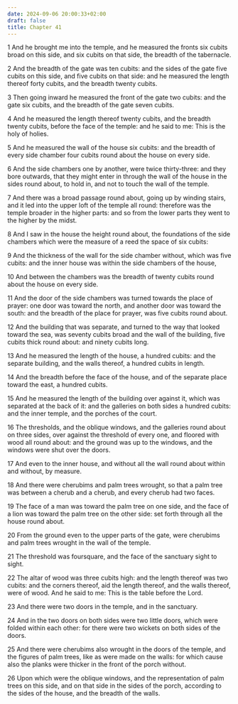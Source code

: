 ```yaml
---
date: 2024-09-06 20:00:33+02:00
draft: false
title: Chapter 41
---
```




1 And he brought me into the temple, and he measured the fronts six cubits broad on this side, and six cubits on that side, the breadth of the tabernacle.

2 And the breadth of the gate was ten cubits: and the sides of the gate five cubits on this side, and five cubits on that side: and he measured the length thereof forty cubits, and the breadth twenty cubits.

3 Then going inward he measured the front of the gate two cubits: and the gate six cubits, and the breadth of the gate seven cubits.

4 And he measured the length thereof twenty cubits, and the breadth twenty cubits, before the face of the temple: and he said to me: This is the holy of holies.

5 And he measured the wall of the house six cubits: and the breadth of every side chamber four cubits round about the house on every side.

6 And the side chambers one by another, were twice thirty-three: and they bore outwards, that they might enter in through the wall of the house in the sides round about, to hold in, and not to touch the wall of the temple.

7 And there was a broad passage round about, going up by winding stairs, and it led into the upper loft of the temple all round: therefore was the temple broader in the higher parts: and so from the lower parts they went to the higher by the midst.

8 And I saw in the house the height round about, the foundations of the side chambers which were the measure of a reed the space of six cubits:

9 And the thickness of the wall for the side chamber without, which was five cubits: and the inner house was within the side chambers of the house,

10 And between the chambers was the breadth of twenty cubits round about the house on every side.

11 And the door of the side chambers was turned towards the place of prayer: one door was toward the north, and another door was toward the south: and the breadth of the place for prayer, was five cubits round about.

12 And the building that was separate, and turned to the way that looked toward the sea, was seventy cubits broad and the wall of the building, five cubits thick round about: and ninety cubits long.

13 And he measured the length of the house, a hundred cubits: and the separate building, and the walls thereof, a hundred cubits in length.

14 And the breadth before the face of the house, and of the separate place toward the east, a hundred cubits.

15 And he measured the length of the building over against it, which was separated at the back of it: and the galleries on both sides a hundred cubits: and the inner temple, and the porches of the court.

16 The thresholds, and the oblique windows, and the galleries round about on three sides, over against the threshold of every one, and floored with wood all round about: and the ground was up to the windows, and the windows were shut over the doors.

17 And even to the inner house, and without all the wall round about within and without, by measure.

18 And there were cherubims and palm trees wrought, so that a palm tree was between a cherub and a cherub, and every cherub had two faces.

19 The face of a man was toward the palm tree on one side, and the face of a lion was toward the palm tree on the other side: set forth through all the house round about.

20 From the ground even to the upper parts of the gate, were cherubims and palm trees wrought in the wall of the temple.

21 The threshold was foursquare, and the face of the sanctuary sight to sight.

22 The altar of wood was three cubits high: and the length thereof was two cubits: and the corners thereof, aid the length thereof, and the walls thereof, were of wood. And he said to me: This is the table before the Lord.

23 And there were two doors in the temple, and in the sanctuary.

24 And in the two doors on both sides were two little doors, which were folded within each other: for there were two wickets on both sides of the doors.

25 And there were cherubims also wrought in the doors of the temple, and the figures of palm trees, like as were made on the walls: for which cause also the planks were thicker in the front of the porch without.

26 Upon which were the oblique windows, and the representation of palm trees on this side, and on that side in the sides of the porch, according to the sides of the house, and the breadth of the walls.

